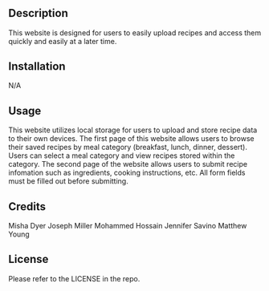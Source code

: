 # <Project-Group-15-My-Recipe-Journal>

## Description
This website is designed for users to easily upload recipes and access them quickly and easily at a later time. 

## Installation
N/A

## Usage 
This website utilizes local storage for users to upload and store recipe data to their own devices. The first page of this website allows users to browse their saved recipes by meal category (breakfast, lunch, dinner, dessert). Users can select a meal category and view recipes stored within the category. The second page of the website allows users to submit recipe infomation such as ingredients, cooking instructions, etc. All form fields must be filled out before submitting. 

## Credits
Misha Dyer
Joseph Miller
Mohammed Hossain
Jennifer Savino
Matthew Young

## License
Please refer to the LICENSE in the repo.
